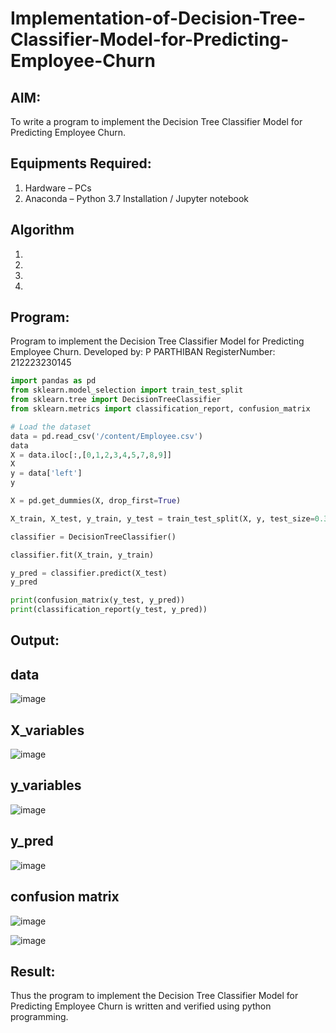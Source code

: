 # Implementation-of-Decision-Tree-Classifier-Model-for-Predicting-Employee-Churn

## AIM:
To write a program to implement the Decision Tree Classifier Model for Predicting Employee Churn.

## Equipments Required:
1. Hardware – PCs
2. Anaconda – Python 3.7 Installation / Jupyter notebook

## Algorithm
1. 
2. 
3. 
4. 

## Program:
Program to implement the Decision Tree Classifier Model for Predicting Employee Churn.
Developed by: P PARTHIBAN
RegisterNumber:  212223230145
```python
import pandas as pd
from sklearn.model_selection import train_test_split
from sklearn.tree import DecisionTreeClassifier
from sklearn.metrics import classification_report, confusion_matrix

# Load the dataset
data = pd.read_csv('/content/Employee.csv')
data
X = data.iloc[:,[0,1,2,3,4,5,7,8,9]]
X
y = data['left']
y

X = pd.get_dummies(X, drop_first=True)

X_train, X_test, y_train, y_test = train_test_split(X, y, test_size=0.3, random_state=42)

classifier = DecisionTreeClassifier()

classifier.fit(X_train, y_train)

y_pred = classifier.predict(X_test)
y_pred

print(confusion_matrix(y_test, y_pred))
print(classification_report(y_test, y_pred))
```
## Output:

## data
![image](https://github.com/user-attachments/assets/38f522fd-1318-42c5-a4df-153b52bd15d6)

## X_variables
![image](https://github.com/user-attachments/assets/dec5672f-8c37-46ff-8dd7-83b8b5e07f38)

## y_variables
![image](https://github.com/user-attachments/assets/df5789b6-cd32-4a51-8f7c-24c434f256be)

## y_pred
![image](https://github.com/user-attachments/assets/1760f955-a4b3-41a9-8091-a9768cc051b4)

## confusion matrix
![image](https://github.com/user-attachments/assets/ef0732c2-0929-4303-9e39-c8231c988a68)

![image](https://github.com/user-attachments/assets/55783c3a-e779-40fd-80e9-f68c6ce50217)

## Result:
Thus the program to implement the  Decision Tree Classifier Model for Predicting Employee Churn is written and verified using python programming.
